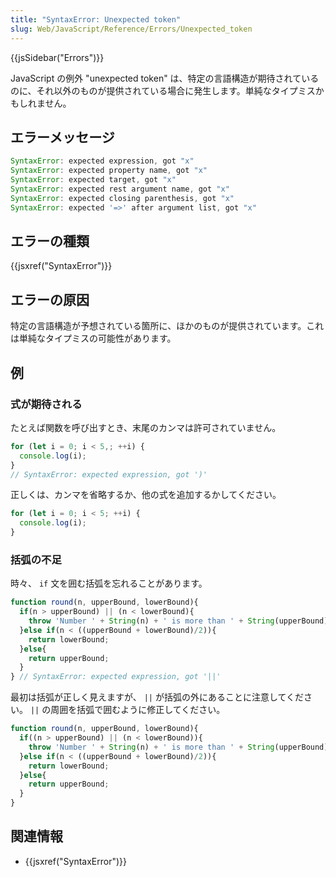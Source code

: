 ```yaml
---
title: "SyntaxError: Unexpected token"
slug: Web/JavaScript/Reference/Errors/Unexpected_token
---
```


{{jsSidebar("Errors")}}

JavaScript の例外 "unexpected token" は、特定の言語構造が期待されているのに、それ以外のものが提供されている場合に発生します。単純なタイプミスかもしれません。

## エラーメッセージ

```js
SyntaxError: expected expression, got "x"
SyntaxError: expected property name, got "x"
SyntaxError: expected target, got "x"
SyntaxError: expected rest argument name, got "x"
SyntaxError: expected closing parenthesis, got "x"
SyntaxError: expected '=>' after argument list, got "x"
```

## エラーの種類

{{jsxref("SyntaxError")}}

## エラーの原因

特定の言語構造が予想されている箇所に、ほかのものが提供されています。これは単純なタイプミスの可能性があります。

## 例

### 式が期待される

たとえば関数を呼び出すとき、末尾のカンマは許可されていません。

```js example-bad
for (let i = 0; i < 5,; ++i) {
  console.log(i);
}
// SyntaxError: expected expression, got ')'
```

正しくは、カンマを省略するか、他の式を追加するかしてください。

```js example-good
for (let i = 0; i < 5; ++i) {
  console.log(i);
}
```

### 括弧の不足

時々、 `if` 文を囲む括弧を忘れることがあります。

```js example-bad
function round(n, upperBound, lowerBound){
  if(n > upperBound) || (n < lowerBound){
    throw 'Number ' + String(n) + ' is more than ' + String(upperBound) + ' or less than ' + String(lowerBound);
  }else if(n < ((upperBound + lowerBound)/2)){
    return lowerBound;
  }else{
    return upperBound;
  }
} // SyntaxError: expected expression, got '||'
```

最初は括弧が正しく見えますが、 `||` が括弧の外にあることに注意してください。 `||` の周囲を括弧で囲むように修正してください。

```js example-good
function round(n, upperBound, lowerBound){
  if((n > upperBound) || (n < lowerBound)){
    throw 'Number ' + String(n) + ' is more than ' + String(upperBound) + ' or less than ' + String(lowerBound);
  }else if(n < ((upperBound + lowerBound)/2)){
    return lowerBound;
  }else{
    return upperBound;
  }
}
```

## 関連情報

- {{jsxref("SyntaxError")}}
